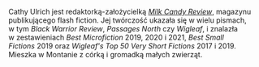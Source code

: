 Cathy Ulrich jest redaktorką-założycielką [*Milk Candy Review*](https://milkcandyreview.home.blog/), magazynu publikującego flash fiction. Jej twórczość ukazała się w&nbsp;wielu pismach, w tym *Black Warrior Review*, *Passages North* czy *Wigleaf*, i&nbsp;znalazła w&nbsp;zestawieniach *Best Microfiction* 2019, 2020 i&nbsp;2021, *Best Small Fictions* 2019 oraz *Wigleaf's Top 50 Very Short Fictions* 2017 i&nbsp;2019. Mieszka w Montanie z&nbsp;córką i&nbsp;gromadką małych zwierząt.
